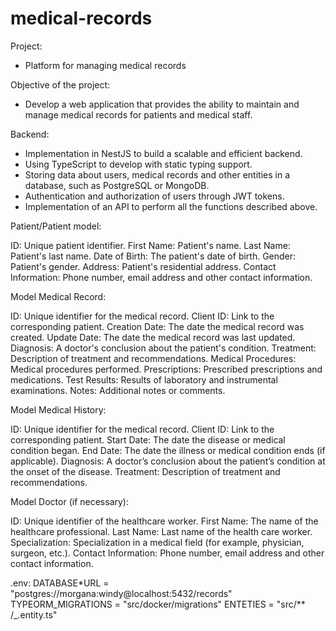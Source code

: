 # medical-records

Project:

- Platform for managing medical records

Objective of the project:

- Develop a web application that provides the ability to maintain and manage medical records for patients and medical staff.

Backend:

- Implementation in NestJS to build a scalable and efficient backend.
- Using TypeScript to develop with static typing support.
- Storing data about users, medical records and other entities in a database, such as PostgreSQL or MongoDB.
- Authentication and authorization of users through JWT tokens.
- Implementation of an API to perform all the functions described above.

Patient/Patient model:

ID: Unique patient identifier.
First Name: Patient's name.
Last Name: Patient's last name.
Date of Birth: The patient's date of birth.
Gender: Patient's gender.
Address: Patient's residential address.
Contact Information: Phone number, email address and other contact information.

Model Medical Record:

ID: Unique identifier for the medical record.
Client ID: Link to the corresponding patient.
Creation Date: The date the medical record was created.
Update Date: The date the medical record was last updated.
Diagnosis: A doctor's conclusion about the patient's condition.
Treatment: Description of treatment and recommendations.
Medical Procedures: Medical procedures performed.
Prescriptions: Prescribed prescriptions and medications.
Test Results: Results of laboratory and instrumental examinations.
Notes: Additional notes or comments.

Model Medical History:

ID: Unique identifier for the medical record.
Client ID: Link to the corresponding patient.
Start Date: The date the disease or medical condition began.
End Date: The date the illness or medical condition ends (if applicable).
Diagnosis: A doctor’s conclusion about the patient’s condition at the onset of the disease.
Treatment: Description of treatment and recommendations.

Model Doctor (if necessary):

ID: Unique identifier of the healthcare worker.
First Name: The name of the healthcare professional.
Last Name: Last name of the health care worker.
Specialization: Specialization in a medical field (for example, physician, surgeon, etc.).
Contact Information: Phone number, email address and other contact information.

.env:
DATABASE\*URL = "postgres://morgana:windy@localhost:5432/records"
TYPEORM_MIGRATIONS = "src/docker/migrations"
ENTETIES = "src/\*\* /\_.entity.ts"

